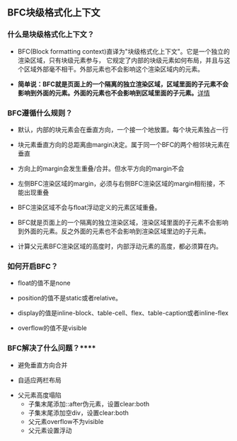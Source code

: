 ## BFC块级格式化上下文

### 什么是块级格式化上下文？

- BFC(Block formatting context)直译为"块级格式化上下文"。它是一个独立的渲染区域，只有块级元素参与， 它规定了内部的块级元素如何布局，并且与这个区域外部毫不相干。外部元素也不会影响这个渲染区域内的元素。

- **简单说：BFC就是页面上的一个隔离的独立渲染区域，区域里面的子元素不会影响到外面的元素。外面的元素也不会影响到区域里面的子元素。**[详情](https://baike.baidu.com/item/%E5%9D%97%E6%A0%BC%E5%BC%8F%E5%8C%96%E4%B8%8A%E4%B8%8B%E6%96%87/22402827?fr=ge_ala)

### BFC遵循什么规则？
- 默认，内部的块元素会在垂直方向，一个接一个地放置。每个块元素独占一行

- 块元素垂直方向的总距离由margin决定。属于同一个BFC的两个相邻块元素在垂直  

- 方向上的margin会发生重叠/合并。但水平方向的margin不会

- 左侧BFC渲染区域的margin，必须与右侧BFC渲染区域的margin相衔接，不能出现重叠

- BFC渲染区域不会与float浮动定义的元素区域重叠。   

- BFC就是页面上的一个隔离的独立渲染区域，渲染区域里面的子元素不会影响到外面的元素。反之外面的元素也不会影响到渲染区域里边的子元素。

- 计算父元素BFC渲染区域的高度时，内部浮动元素的高度，都必须算在内。

### 如何开启BFC？
- float的值不是none

- position的值不是static或者relative。

- display的值是inline-block、table-cell、flex、table-caption或者inline-flex

- overflow的值不是visible

### BFC解决了什么问题？****

- 避免垂直方向合并

- 自适应两栏布局

+ 父元素高度塌陷
  - 子集末尾添加::after伪元素，设置clear:both
  - 子集末尾添加空div，设置clear:both
  - 父元素overflow不为visible
  - 父元素设置浮动
    

